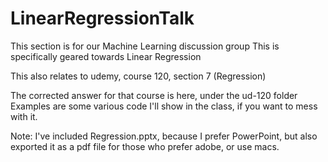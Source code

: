 # LinearRegressionTalk

This section is for our Machine Learning discussion group
This is specifically geared towards Linear Regression

This also relates to udemy, course 120, section 7 (Regression)

The corrected answer for that course is here, under the ud-120 folder
Examples are some various code I'll show in the class, if you want to mess with it.

Note: I've included Regression.pptx, because I prefer PowerPoint, 
but also exported it as a pdf file for those who prefer adobe, or use macs.